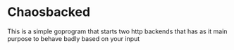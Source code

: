 # Chaosbacked

This is a simple goprogram that starts two http backends that has as it main purpose to behave badly based on your input

